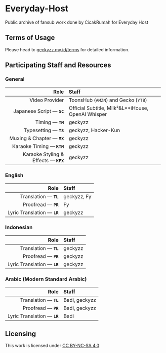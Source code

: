 # Everyday-Host
Public archive of fansub work done by CicakRumah for Everyday Host

## Terms of Usage
Please head to [geckyzz.my.id/terms](https://geckyzz.my.id/terms) for detailed information.

## Participating Staff and Resources
### General

| Role | Staff |
| ---: | :---- |
| Video Provider | ToonsHub (`AMZN`) and Gecko (`YTB`)
| Japanese Script — **`SC`** | Official Subtitle, Milk²&L\*\*iHouse, OpenAI Whisper |
| Timing — **`TM`** | geckyzz |
| Typesetting — **`TS`** | geckyzz, Hacker-Kun |
| Muxing & Chapter — **`MX`** | geckyzz |
| Karaoke Timing — **`KTM`** | geckyzz |
| Karaoke Styling & Effects — **`KFX`** | geckyzz |

### English

| Role | Staff |
| ---: | :---- |
| Translation — **`TL`** | geckyzz, Fy | 
| Proofread — **`PR`** | Fy |
| Lyric Translation — **`LR`** | geckyzz |

### Indonesian

| Role | Staff |
| ---: | :---- |
| Translation — **`TL`** | geckyzz | 
| Proofread — **`PR`** | geckyzz |
| Lyric Translation — **`LR`** | geckyzz |

### Arabic (Modern Standard Arabic)

| Role | Staff |
| ---: | :---- |
| Translation — **`TL`** | Badi, geckyzz | 
| Proofread — **`PR`** | Badi, geckyzz |
| Lyric Translation — **`LR`** | Badi |

## Licensing

This work is licensed under [CC BY-NC-SA 4.0](LICENSE)
